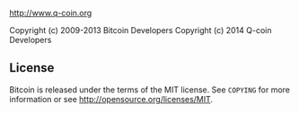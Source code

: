 http://www.q-coin.org

Copyright (c) 2009-2013 Bitcoin Developers
Copyright (c) 2014	Q-coin	Developers

License
-------

Bitcoin is released under the terms of the MIT license. See `COPYING` for more
information or see http://opensource.org/licenses/MIT.
